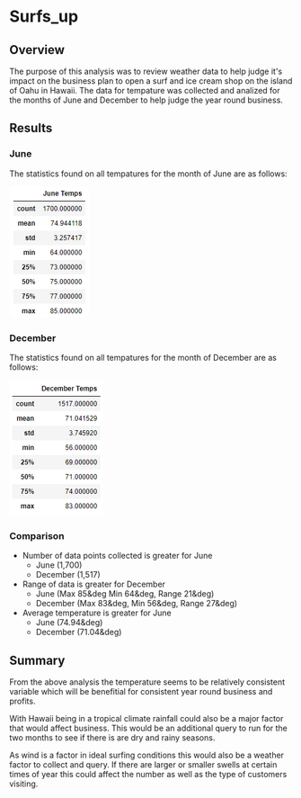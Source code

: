 # Surfs_up

## Overview
The purpose of this analysis was to review weather data to help judge it's impact on the business plan to open a surf and ice cream shop on the island of Oahu in Hawaii. The data for tempature was collected and analized for the months of June and December to help judge the year round business.

## Results

### June
The statistics found on all tempatures for the month of June are as follows:

![alt_text](https://raw.githubusercontent.com/bweirich/Surfs_up/main/June_Temps.png)

### December
The statistics found on all tempatures for the month of December are as follows:

![alt_tex](https://raw.githubusercontent.com/bweirich/Surfs_up/main/Dec_Temps.png)

### Comparison
- Number of data points collected is greater for June
    - June (1,700)
    - December (1,517)
- Range of data is greater for December
    - June (Max 85&deg Min 64&deg, Range 21&deg)
    - December (Max 83&deg, Min 56&deg, Range 27&deg)
- Average temperature is greater for June
    - June (74.94&deg)
    - December (71.04&deg)

## Summary
From the above analysis the temperature seems to be relatively consistent variable which will be benefitial for consistent year round business and profits.  

With Hawaii being in a tropical climate rainfall could also be a major factor that would affect business. This would be an additional query to run for the two months to see if there is are dry and rainy seasons. 

As wind is a factor in ideal surfing conditions this would also be a weather factor to collect and query.  If there are larger or smaller swells at certain times of year this could affect the number as well as the type of customers visiting.